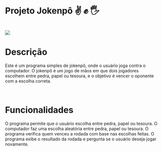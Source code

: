 # Projeto Jokenpô &#x270C; &#x270A; &#x1F590;
<br>
<img src="https://github.com/beatrizfelicia/Projeto-JokenP-/assets/135664538/9bf373b9-9037-43b5-bbd6-be28ff4e5b9e">
<h1>  Descrição </h1>
<p>Este é um programa simples de jokenpô, onde o usuário joga contra o computador. O jokenpô é um jogo de mãos em que dois jogadores escolhem entre pedra, papel ou tesoura, e o objetivo é vencer o oponente com a escolha correta.</p>
<br>
 <h1> Funcionalidades </h1>
<p> O programa permite que o usuário escolha entre pedra, papel ou tesoura.
O computador faz uma escolha aleatória entre pedra, papel ou tesoura.
O programa verifica quem venceu a rodada com base nas escolhas feitas.
O programa exibe o resultado da rodada e pergunta se o usuário deseja jogar novamente. 
</p>

